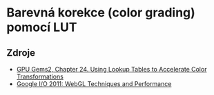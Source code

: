 Barevná korekce (color grading) pomocí LUT
==========================================

Zdroje
------
* [GPU Gems2, Chapter 24. Using Lookup Tables to Accelerate Color Transformations](http://http.developer.nvidia.com/GPUGems2/gpugems2_chapter24.html)
* [Google I/O 2011: WebGL Techniques and Performance](http://youtu.be/rfQ8rKGTVlg?t=24m30s)
